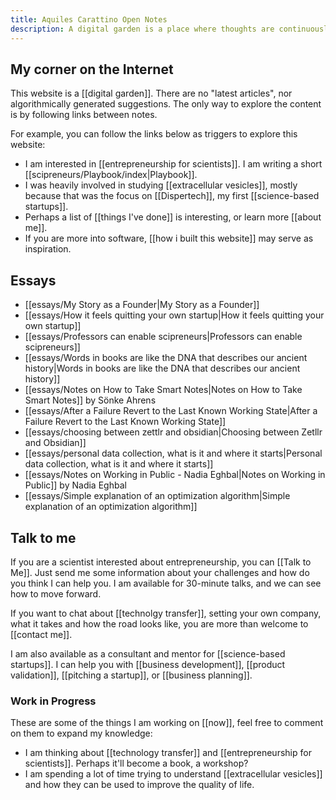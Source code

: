 ```yaml
---
title: Aquiles Carattino Open Notes
description: A digital garden is a place where thoughts are continuously updated. I write about science, business, and entrepreneurship. 
---
```

## My corner on the Internet

This website is a [[digital garden]]. There are no "latest articles", nor algorithmically generated suggestions. The only way to explore the content is by following links between notes. 

For example, you can follow the links below as triggers to explore this website:

- I am interested in [[entrepreneurship for scientists]]. I am writing a short [[scipreneurs/Playbook/index|Playbook]].
- I was heavily involved in studying [[extracellular vesicles]], mostly because that was the focus on [[Dispertech]], my first [[science-based startups]].
- Perhaps a list of [[things I've done]] is interesting, or learn more [[about me]]. 
- If you are more into software, [[how i built this website]] may serve as inspiration. 

## Essays 
- [[essays/My Story as a Founder|My Story as a Founder]]
- [[essays/How it feels quitting your own startup|How it feels quitting your own startup]]
- [[essays/Professors can enable scipreneurs|Professors can enable scipreneurs]]
- [[essays/Words in books are like the DNA that describes our ancient history|Words in books are like the DNA that describes our ancient history]]
- [[essays/Notes on How to Take Smart Notes|Notes on How to Take Smart Notes]] by Sönke Ahrens
- [[essays/After a Failure Revert to the Last Known Working State|After a Failure Revert to the Last Known Working State]]
- [[essays/choosing between zettlr and obsidian|Choosing between Zetllr and Obsidian]]
- [[essays/personal data collection, what is it and where it starts|Personal data collection, what is it and where it starts]]
- [[essays/Notes on Working in Public - Nadia Eghbal|Notes on Working in Public]] by Nadia Eghbal
- [[essays/Simple explanation of an optimization algorithm|Simple explanation of an optimization algorithm]]

## Talk to me
If you are a scientist interested about entrepreneurship, you can [[Talk to Me]]. Just send me some information about your challenges and how do you think I can help you. I am available for 30-minute talks, and we can see how to move forward. 

If you want to chat about [[technolgy transfer]], setting your own company, what it takes and how the road looks like, you are more than welcome to [[contact me]]. 

I am also available as a consultant and mentor for [[science-based startups]]. I can help you with [[business development]], [[product validation]], [[pitching a startup]], or [[business planning]]. 

### Work in Progress
These are some of the things I am working on [[now]], feel free to comment on them to expand my knowledge:

- I am thinking about [[technology transfer]] and [[entrepreneurship for scientists]]. Perhaps it'll become a book, a workshop?
- I am spending a lot of time trying to understand [[extracellular vesicles]] and how they can be used to improve the quality of life. 
